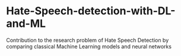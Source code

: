 # Hate-Speech-detection-with-DL-and-ML
Contribution to the research problem of Hate Speech Detection by comparing classical Machine Learning models and neural networks

